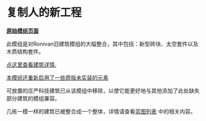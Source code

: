 # 复制人的新工程

[**原始模组页面**](https://steamcommunity.com/sharedfiles/filedetails/?id=2883629440)

此模组是对Ronivan旧建筑模组的大幅整合，其中包括：新型砖块、太空套件以及木质结构套件。

[点这里查看建筑详情.](./Buildings)

[本模组还重新启用了一些原版未实装的元素](./Elements)

可放置的庄严科技建筑已从该模组中移除，以使它能更好地与其他添加了此处缺失部分建筑的模组兼容。

几栋一模一样的建筑已被整合成一个整体，详情请查看[蓝图列表](./../Blueprints) 中的相关内容。
